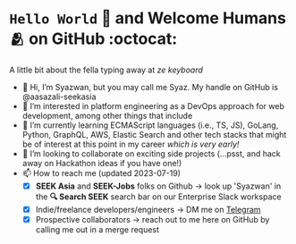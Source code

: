 #   `Hello World` 🤖 and Welcome Humans 🫂 on GitHub :octocat:

A little bit about the fella typing away at _ze keyboard_
- 👋 Hi, I’m Syazwan, but you may call me Syaz. My handle on GitHub is @aasazali-seekasia
- 👀 I’m interested in platform engineering as a DevOps approach for web development, among other things that include 
- 🌱 I’m currently learning ECMAScript languages (i.e., TS, JS), GoLang, Python, GraphQL, AWS, Elastic Search and other tech stacks that might be of interest at this point in my career _which is very early!_
- 💞️ I’m looking to collaborate on exciting side projects (...psst, and hack away on Hackathon ideas if you have one!)
- 📫 How to reach me (updated 2023-07-19)
  - [x] **SEEK Asia** and **SEEK-Jobs** folks on Github -> look up 'Syazwan' in the **🔍 Search SEEK** search bar on our Enterprise Slack workspace
  - [x] Indie/freelance developers/engineers -> DM me on [Telegram](https://t.me/syazwan_sazali)
  - [x] Prospective collaborators -> reach out to me here on GitHub by calling me out in a merge request
  
<!---
aasazali-seekasia/aasazali-seekasia is a ✨ special ✨ repository because its `README.md` (this file) appears on your GitHub profile.
You can click the Preview link to take a look at your changes.
--->
